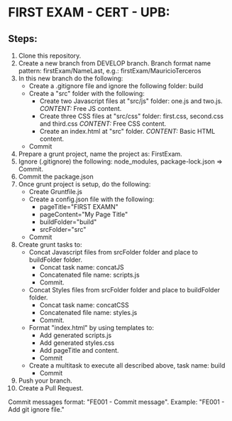 # FIRST EXAM - CERT - UPB:

## Steps:
1. Clone this repository.
2. Create a new branch from DEVELOP branch.
   Branch format name pattern: firstExam/NameLast, e.g.: firstExam/MauricioTerceros
3. In this new branch do the following:
   - Create a .gitignore file and ignore the following folder: build
   - Create a "src" folder with the following:
     - Create two Javascript files at "src/js" folder: one.js and two.js. *CONTENT:* Free JS content.
     - Create three CSS files at "src/css" folder: first.css, second.css and third.css *CONTENT:* Free CSS content.
     - Create an index.html at "src" folder. *CONTENT:* Basic HTML content.
   - Commit
4. Prepare a grunt project, name the project as: FirstExam.
5. Ignore (.gitignore) the following: node_modules, package-lock.json => Commit.
6. Commit the package.json
7. Once grunt project is setup, do the following:
   - Create Gruntfile.js
   - Create a config.json file with the following: 
     - pageTitle="FIRST EXAMN"
     - pageContent="My Page Title"
     - buildFolder="build"
     - srcFolder="src"   
   - Commit
8. Create grunt tasks to:
   - Concat Javascript files from srcFolder folder and place to buildFolder folder.
     - Concat task name: concatJS
     - Concatenated file name: scripts.js
     - Commit.
   - Concat Styles files from srcFolder folder and place to buildFolder folder.
     - Concat task name: concatCSS
     - Concatenated file name: styles.js
     - Commit.
   - Format "index.html" by using templates to:
     - Add generated scripts.js
     - Add generated styles.css
     - Add pageTitle and content.
     - Commit
   - Create a multitask to execute all described above, task name: build
     - Commit
 9. Push your branch.
 10. Create a Pull Request.

Commit messages format: "FE001 - Commit message". Example: "FE001 - Add git ignore file."